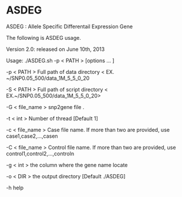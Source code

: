 ASDEG
=====

ASDEG : Allele Specific Differentail Expression Gene

The following is ASDEG usage. 

Version 2.0: released on June 10th, 2013

Usage: ./ASDEG.sh -p < PATH > [options ... ]

  -p < PATH >  Full path of data directory < EX. ~/SNP0.05_500/data_1M_5_5_0_20 

  -S < PATH >  Full path of script directory < EX.~/SNP0.05_500/data_1M_5_5_0_20>

  -G < file_name > snp2gene file .

  -t < int > Number of thread [Default 1]

  -c < file_name > Case file name. If more than two are provided, use case1,case2,...,casen

  -C < file_name > Control file name. If more than two are provided, use control1,control2,...,controln

  -g < int > the column where the gene name locate

  -o < DIR > the output directory [Default ./ASDEG]

  -h         help
